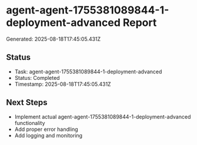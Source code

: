# agent-agent-1755381089844-1-deployment-advanced Report

Generated: 2025-08-18T17:45:05.431Z

## Status
- Task: agent-agent-1755381089844-1-deployment-advanced
- Status: Completed
- Timestamp: 2025-08-18T17:45:05.431Z

## Next Steps
- Implement actual agent-agent-1755381089844-1-deployment-advanced functionality
- Add proper error handling
- Add logging and monitoring
